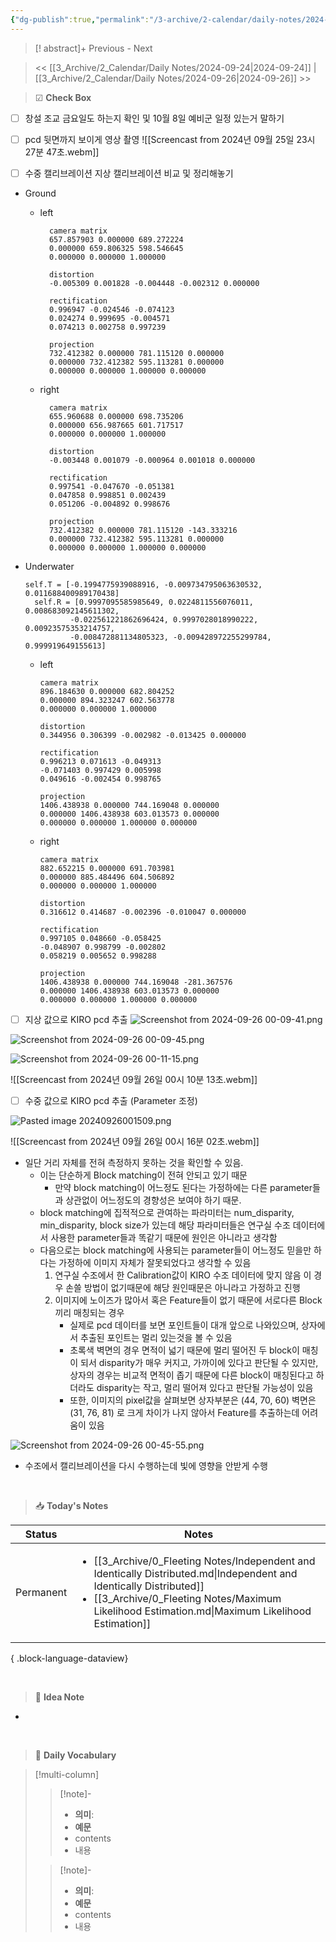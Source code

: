 ```yaml
---
{"dg-publish":true,"permalink":"/3-archive/2-calendar/daily-notes/2024-09-25/","tags":["DailyNote"],"noteIcon":"","created":"2024-09-25"}
---
```


>[! abstract]+ Previous - Next



><< [[3_Archive/2_Calendar/Daily Notes/2024-09-24\|2024-09-24]] | [[3_Archive/2_Calendar/Daily Notes/2024-09-26\|2024-09-26]] >>

> ☑ **Check Box**

- [ ] 창설 조교 금요일도 하는지 확인 및 10월 8일 예비군 일정 있는거 말하기
- [ ] pcd 뒷면까지 보이게 영상 촬영
![[Screencast from 2024년 09월 25일 23시 27분 47초.webm]]

- [ ] 수중 캘리브레이션 지상 캘리브레이션 비교 및 정리해놓기


- Ground 
	- left
	  ```
		camera matrix
		657.857903 0.000000 689.272224
		0.000000 659.806325 598.546645
		0.000000 0.000000 1.000000
		
		distortion
		-0.005309 0.001828 -0.004448 -0.002312 0.000000
		
		rectification
		0.996947 -0.024546 -0.074123
		0.024274 0.999695 -0.004571
		0.074213 0.002758 0.997239
		
		projection
		732.412382 0.000000 781.115120 0.000000
		0.000000 732.412382 595.113281 0.000000
		0.000000 0.000000 1.000000 0.000000
		```
	- right
	  ```
		camera matrix
		655.960688 0.000000 698.735206
		0.000000 656.987665 601.717517
		0.000000 0.000000 1.000000
		
		distortion
		-0.003448 0.001079 -0.000964 0.001018 0.000000
		
		rectification
		0.997541 -0.047670 -0.051381
		0.047858 0.998851 0.002439
		0.051206 -0.004892 0.998676
		
		projection
		732.412382 0.000000 781.115120 -143.333216
		0.000000 732.412382 595.113281 0.000000
		0.000000 0.000000 1.000000 0.000000
		```

- Underwater
  ```
  self.T = [-0.1994775939088916, -0.009734795063630532, 0.011688400989170438]
	self.R = [0.9997095585985649, 0.0224811556076011, 0.008683092145611302, 
			-0.022561221862696424, 0.9997028018990222, 0.00923575353214757, 
			-0.008472881134805323, -0.009428972255299784, 0.999919649155613]
	```
  
	- left
		```
		camera matrix
		896.184630 0.000000 682.804252
		0.000000 894.323247 602.563778
		0.000000 0.000000 1.000000
		
		distortion
		0.344956 0.306399 -0.002982 -0.013425 0.000000
		
		rectification
		0.996213 0.071613 -0.049313
		-0.071403 0.997429 0.005998
		0.049616 -0.002454 0.998765
		
		projection
		1406.438938 0.000000 744.169048 0.000000
		0.000000 1406.438938 603.013573 0.000000
		0.000000 0.000000 1.000000 0.000000
		```
	- right
		```
		camera matrix
		882.652215 0.000000 691.703981
		0.000000 885.484496 604.506892
		0.000000 0.000000 1.000000
		
		distortion
		0.316612 0.414687 -0.002396 -0.010047 0.000000
		
		rectification
		0.997105 0.048660 -0.058425
		-0.048907 0.998799 -0.002802
		0.058219 0.005652 0.998288
		
		projection
		1406.438938 0.000000 744.169048 -281.367576
		0.000000 1406.438938 603.013573 0.000000
		0.000000 0.000000 1.000000 0.000000
		
		```

- [ ] 지상 값으로 KIRO pcd 추출
![Screenshot from 2024-09-26 00-09-41.png](/img/user/3_Archive/1_Attachments/Screenshot%20from%202024-09-26%2000-09-41.png)

![Screenshot from 2024-09-26 00-09-45.png](/img/user/3_Archive/1_Attachments/Screenshot%20from%202024-09-26%2000-09-45.png)

![Screenshot from 2024-09-26 00-11-15.png](/img/user/3_Archive/1_Attachments/Screenshot%20from%202024-09-26%2000-11-15.png)

![[Screencast from 2024년 09월 26일 00시 10분 13초.webm]]


- [ ] 수중 값으로 KIRO pcd 추출 (Parameter 조정)

![Pasted image 20240926001509.png](/img/user/3_Archive/1_Attachments/Pasted%20image%2020240926001509.png)

![[Screencast from 2024년 09월 26일 00시 16분 02초.webm]]

- 일단 거리 자체를 전혀 측정하지 못하는 것을 확인할 수 있음. 
	- 이는 단순하게 Block matching이 전혀 안되고 있기 때문
		- 만약 block matching이 어느정도 된다는 가정하에는 다른 parameter들과 상관없이 어느정도의 경향성은 보여야 하기 때문.
	- block matching에 집적적으로 관여하는 파라미터는 num_disparity, min_disparity, block size가 있는데 해당 파라미터들은 연구실 수조 데이터에서 사용한 parameter들과 똑같기 때문에 원인은 아니라고 생각함
	- 다음으로는 block matching에 사용되는 parameter들이 어느정도 믿을만 하다는 가정하에 이미지 자체가 잘못되었다고 생각할 수 있음
	  1. 연구실 수조에서 한 Calibration값이 KIRO 수조 데이터에 맞지 않음
	     이 경우 손쓸 방법이 없기때문에 해당 원인때문은 아니라고 가정하고 진행
	  2. 이미지에 노이즈가 많아서 혹은 Feature들이 없기 때문에 서로다른 Block끼리 매칭되는 경우
	     - 실제로 pcd 데이터를 보면 포인트들이 대개 앞으로 나와있으며, 상자에서 추출된 포인트는 멀리 있는것을 볼 수 있음
	     - 초록색 벽면의 경우 면적이 넓기 때문에 멀리 떨어진 두 block이 매칭이 되서 disparity가 매우 커지고, 가까이에 있다고 판단될 수 있지만, 상자의 경우는 비교적 면적이 좁기 때문에 다른 block이 매칭된다고 하더라도 disparity는 작고, 멀리 떨어져 있다고 판단될 가능성이 있음
	     - 또한, 이미지의 pixel값을 살펴보면 상자부분은 (44, 70, 60) 벽면은 (31, 76, 81) 로 크게 차이가 나지 않아서 Feature를 추출하는데 어려움이 있음
	
![Screenshot from 2024-09-26 00-45-55.png](/img/user/3_Archive/1_Attachments/Screenshot%20from%202024-09-26%2000-45-55.png)


- 수조에서 캘리브레이션을 다시 수행하는데 빛에 영향을 안받게 수행

<br>

> 📥 **Today's Notes**

| Status    | Notes                                                                                                                                                                                                                                         |
| --------- | --------------------------------------------------------------------------------------------------------------------------------------------------------------------------------------------------------------------------------------------- |
| Permanent | <ul><li>[[3_Archive/0_Fleeting Notes/Independent and Identically Distributed.md\\|Independent and Identically Distributed]]</li><li>[[3_Archive/0_Fleeting Notes/Maximum Likelihood Estimation.md\\|Maximum Likelihood Estimation]]</li></ul> |

{ .block-language-dataview}

<br>

> 🧠 **Idea Note**

- 



<br>

> 📖 **Daily Vocabulary**

>[!multi-column]
>>[!note]- 
>>- **의미**: 
>>- **예문**
>>	- contents
>>	- 내용
>
>>[!note]- 
>>- **의미**: 
>>- **예문**
>>	- contents
>>	- 내용

<br/>

